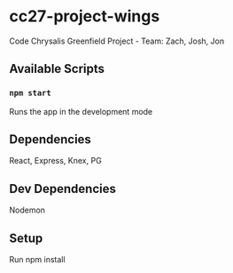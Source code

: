 # cc27-project-wings

Code Chrysalis Greenfield Project - Team: Zach, Josh, Jon

## Available Scripts

### `npm start`

Runs the app in the development mode

## Dependencies

React, Express, Knex, PG

## Dev Dependencies

Nodemon

## Setup

Run npm install
